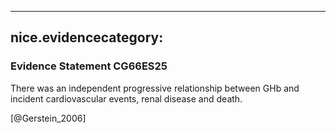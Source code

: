 
---
nice.evidencecategory: 
---

### Evidence Statement CG66ES25
There was an independent progressive relationship between GHb and incident
cardiovascular events, renal disease and death.

[@Gerstein_2006]

